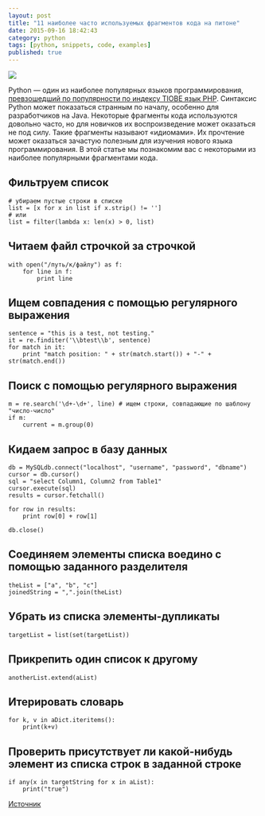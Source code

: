 ```yaml
---
layout: post
title: "11 наиболее часто используемых фрагментов кода на питоне"
date: 2015-09-16 18:42:43
category: python
tags: [python, snippets, code, examples]
published: true
---
```

<img src="https://theasder.github.io/img/pylogo.png" class="img-responsive" /><br />

Python &mdash; один из наиболее популярных языков программирования, [превзошедший по популярности по индексу TIOBE язык PHP](http://www.tiobe.com/index.php/content/paperinfo/tpci/index.html).
Синтаксис Python может показаться странным по началу, особенно для разработчиков на Java. Некоторые фрагменты кода используются довольно часто, но для новичков их воспроизведение может оказаться не под силу. Такие фрагменты называют «идиомами». Их прочтение может оказаться зачастую полезным для изучения нового языка программирования. В этой статье мы познакомим вас с некоторыми из наиболее популярными фрагментами кода.

<!-- more -->

## Фильтруем список

    # убираем пустые строки в списке
    list = [x for x in list if x.strip() != '']
    # или
    list = filter(lambda x: len(x) > 0, list)
    
## Читаем файл строчкой за строчкой

    with open("/путь/к/файлу") as f:
        for line in f:
            print line
    
## Ищем совпадения с помощью регулярного выражения

    sentence = "this is a test, not testing."
    it = re.finditer('\\btest\\b', sentence)
    for match in it:
        print "match position: " + str(match.start()) + "-" + str(match.end())
        

## Поиск с помощью регулярного выражения

    m = re.search('\d+-\d+', line) # ищем строки, совпадающие по шаблону "число-число"
    if m:
        current = m.group(0)
        
## Кидаем запрос в базу данных

    db = MySQLdb.connect("localhost", "username", "password", "dbname")
    cursor = db.cursor()
    sql = "select Column1, Column2 from Table1"
    cursor.execute(sql)
    results = cursor.fetchall()
     
    for row in results:
        print row[0] + row[1]
     
    db.close()
    
## Соединяем элементы списка воедино с помощью заданного разделителя

    theList = ["a", "b", "c"]
    joinedString = ",".join(theList)
    
## Убрать из списка элементы-дупликаты

    targetList = list(set(targetList))
    
## Прикрепить один список к другому

    anotherList.extend(aList)
    
## Итерировать словарь

    for k, v in aDict.iteritems():
        print(k+v)

## Проверить присутствует ли какой-нибудь элемент из списка строк в заданной строке

    if any(x in targetString for x in aList):
        print("true")
        
        
[Источник](http://www.programcreek.com/2015/05/most-frequently-used-python-code-fragments-for-java-developers/)
        

